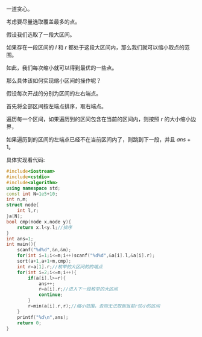 一道贪心。

考虑要尽量选取覆盖最多的点。

假设我们选取了一段大区间。

如果存在一段区间的 $l$ 和 $r$ 都处于这段大区间内，那么我们就可以缩小取点的范围。

如此，我们每次缩小就可以得到最优的一些点。

那么具体该如何实现缩小区间的操作呢？

假设每次开战的分别为区间的左右端点。

首先将全部区间按左端点排序，取右端点。

遍历每一个区间，如果遍历到的区间包含在当前的区间内，则按照 $r$ 的大小缩小边界，

如果遍历到的区间的左端点已经不在当前区间内了，则跳到下一段，并且 $ans+1$。

具体实现看代码:
```cpp
#include<iostream>
#include<cstdio>
#include<algorithm>
using namespace std;
const int N=1e5+10;
int n,m;
struct node{
	int l,r;
}a[N];
bool cmp(node x,node y){
	return x.l<y.l;//排序
}
int ans=1;
int main(){
	scanf("%d%d",&n,&m);
	for(int i=1;i<=m;i++)scanf("%d%d",&a[i].l,&a[i].r);
	sort(a+1,a+1+m,cmp);
	int r=a[1].r;//枚举的大区间的的端点
	for(int i=2;i<=m;i++){
		if(a[i].l>=r){
			ans++;
			r=a[i].r;//进入下一段枚举的大区间
			continue;
		}
		r=min(a[i].r,r);//缩小范围，否则无法取到当前r较小的区间
	}
	printf("%d\n",ans);
	return 0;
}
```

